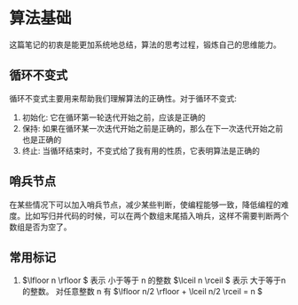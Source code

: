 # 算法基础

这篇笔记的初衷是能更加系统地总结，算法的思考过程，锻炼自己的思维能力。

## 循环不变式

循环不变式主要用来帮助我们理解算法的正确性。对于循环不变式:

1. 初始化: 它在循环第一轮迭代开始之前，应该是正确的
2. 保持: 如果在循环某一次迭代开始之前是正确的，那么在下一次迭代开始之前也是正确的
3. 终止: 当循环结束时，不变式给了我有用的性质，它表明算法是正确的

## 哨兵节点

在某些情况下可以加入哨兵节点，减少某些判断，使编程能够一致，降低编程的难度。比如写归并代码的时候，可以在两个数组末尾插入哨兵，这样不需要判断两个数组是否为空了。

## 常用标记

1. $\lfloor n \rfloor $ 表示 小于等于 n 的整数  $\lceil n \rceil $ 表示 大于等于n的整数。 对任意整数 n 有 $\lfloor n/2 \rfloor + \lceil n/2 \rceil = n  $